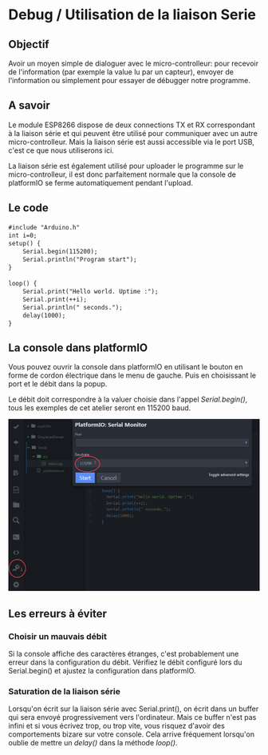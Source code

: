 Debug / Utilisation de la liaison Serie
=======================================

Objectif
--------

Avoir un moyen simple de dialoguer avec le micro-controlleur: pour recevoir de l'information (par exemple la value lu par un capteur), envoyer de l'information ou simplement pour essayer de débugger notre programme.

A savoir
--------

Le module ESP8266 dispose de deux connections TX et RX correspondant à la liaison série et qui peuvent être utilisé pour communiquer avec un autre micro-controlleur.
Mais la liaison série est aussi accessible via le port USB, c'est ce que nous utiliserons ici.

La liaison série est également utilisé pour uploader le programme sur le micro-controlleur, il est donc parfaitement normale que la console de platformIO se ferme automatiquement pendant l'upload.


Le code
-------
    #include "Arduino.h"
    int i=0;
    setup() {
        Serial.begin(115200);
        Serial.println("Program start");
    }

    loop() {
        Serial.print("Hello world. Uptime :");
        Serial.print(++i);
        Serial.println(" seconds.");
        delay(1000);
    }

La console dans platformIO
--------------------------

Vous pouvez ouvrir la console dans platformIO en utilisant le bouton en forme de cordon électrique dans le menu de gauche. Puis en choisissant le port et le débit dans la popup.

Le débit doit correspondre à la valuer choisie dans l'appel *Serial.begin()*, tous les exemples de cet atelier seront en 115200 baud.

![Screenshot1](screen1.png)

Les erreurs à éviter
-------------------

### Choisir un mauvais débit
Si la console affiche des caractères étranges, c'est probablement une erreur dans la configuration du débit. Vérifiez le débit configuré lors du Serial.begin() et ajustez la configuration dans platformIO.

### Saturation de la liaison série
Lorsqu'on écrit sur la liaison série avec Serial.print(), on écrit dans un buffer qui sera envoyé progressivement vers l'ordinateur. Mais ce buffer n'est pas infini et si vous écrivez trop, ou trop vite, vous risquez d'avoir des comportements bizare sur votre console. Cela arrive fréquement lorsqu'on oublie de mettre un *delay()* dans la méthode *loop()*.

